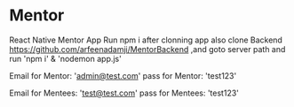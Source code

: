 # Mentor
React Native Mentor App
Run npm i after clonning app
also clone Backend https://github.com/arfeenadamji/MentorBackend ,and goto server path and run 'npm i' & 'nodemon app.js'

Email for Mentor: 'admin@test.com'
pass for Mentor: 'test123'

Email for Mentees: 'test@test.com'
pass for Mentees: 'test123'
